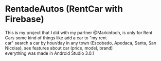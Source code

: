 # RentadeAutos (RentCar with Firebase)
This is my project that I did with my partner @Markintoch, is only for Rent Cars some kind of things like add a car to "my rent<br>car"
search a car by hour/day in any town (Escobedo, Apodaca, Santa, San Nicolas), see features about car (price, model, brand) <br>
everything was made in Android Studio 3.0.1
